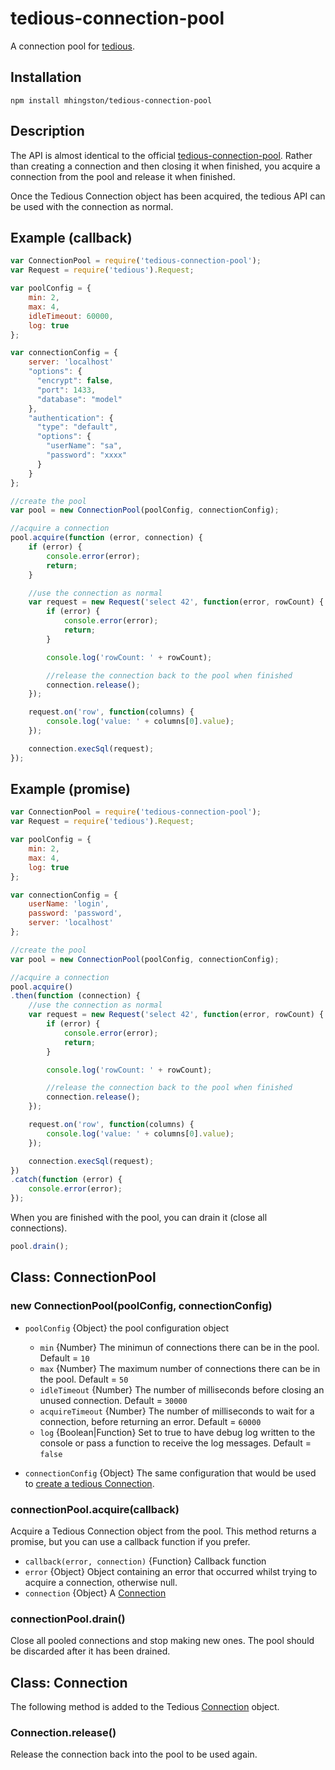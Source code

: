 # tedious-connection-pool

A connection pool for [tedious](http://github.com/tediousjs/tedious).

## Installation

    npm install mhingston/tedious-connection-pool
    
## Description
The API is almost identical to the official [tedious-connection-pool](https://github.com/tediousjs/tedious-connection-pool). Rather than creating a connection and then closing it when finished, you acquire a connection from the pool and release it when finished.

Once the Tedious Connection object has been acquired, the tedious API can be used with the connection as normal.

## Example (callback)

```javascript
var ConnectionPool = require('tedious-connection-pool');
var Request = require('tedious').Request;

var poolConfig = {
    min: 2,
    max: 4,
    idleTimeout: 60000,
    log: true
};

var connectionConfig = {
    server: 'localhost'
    "options": {
      "encrypt": false,
      "port": 1433,
      "database": "model"
    },
    "authentication": {
      "type": "default",
      "options": {
        "userName": "sa",
        "password": "xxxx"
      }
    }    
};

//create the pool
var pool = new ConnectionPool(poolConfig, connectionConfig);

//acquire a connection
pool.acquire(function (error, connection) {
    if (error) {
        console.error(error);
        return;
    }

    //use the connection as normal
    var request = new Request('select 42', function(error, rowCount) {
        if (error) {
            console.error(error);
            return;
        }

        console.log('rowCount: ' + rowCount);

        //release the connection back to the pool when finished
        connection.release();
    });

    request.on('row', function(columns) {
        console.log('value: ' + columns[0].value);
    });

    connection.execSql(request);
});
```

## Example (promise)

```javascript
var ConnectionPool = require('tedious-connection-pool');
var Request = require('tedious').Request;

var poolConfig = {
    min: 2,
    max: 4,
    log: true
};

var connectionConfig = {
    userName: 'login',
    password: 'password',
    server: 'localhost'
};

//create the pool
var pool = new ConnectionPool(poolConfig, connectionConfig);

//acquire a connection
pool.acquire()
.then(function (connection) {
    //use the connection as normal
    var request = new Request('select 42', function(error, rowCount) {
        if (error) {
            console.error(error);
            return;
        }

        console.log('rowCount: ' + rowCount);

        //release the connection back to the pool when finished
        connection.release();
    });

    request.on('row', function(columns) {
        console.log('value: ' + columns[0].value);
    });

    connection.execSql(request);
})
.catch(function (error) {
    console.error(error);
});
```

When you are finished with the pool, you can drain it (close all connections).
```javascript
pool.drain();
```


## Class: ConnectionPool

### new ConnectionPool(poolConfig, connectionConfig)

* `poolConfig` {Object} the pool configuration object
  * `min` {Number} The minimun of connections there can be in the pool. Default = `10`
  * `max` {Number} The maximum number of connections there can be in the pool. Default = `50`
  * `idleTimeout` {Number} The number of milliseconds before closing an unused connection. Default = `30000`
  * `acquireTimeout` {Number} The number of milliseconds to wait for a connection, before returning an error. Default = `60000`
  * `log` {Boolean|Function} Set to true to have debug log written to the console or pass a function to receive the log messages. Default = `false`
  
* `connectionConfig` {Object} The same configuration that would be used to [create a
  tedious Connection](https://tediousjs.github.io/tedious/api-connection.html#function_newConnection).

### connectionPool.acquire(callback)
Acquire a Tedious Connection object from the pool. This method returns a promise, but you can use a callback function if you prefer.

 * `callback(error, connection)` {Function} Callback function
  * `error` {Object} Object containing an error that occurred whilst trying to acquire a connection, otherwise null.
  * `connection` {Object} A [Connection](https://tediousjs.github.io/tedious/api-connection.html)

### connectionPool.drain()
Close all pooled connections and stop making new ones. The pool should be discarded after it has been drained.

## Class: Connection
The following method is added to the Tedious [Connection](https://tediousjs.github.io/tedious/api-connection.html) object.

### Connection.release()
Release the connection back into the pool to be used again.

